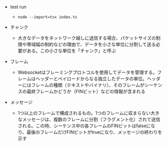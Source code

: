 - test run
  - `node --import=tsx index.ts`

- チャンク
  - 大きなデータをネットワーク越しに送信する場合、パケットサイズの制限や帯域幅の制約などの理由で、データを小さな単位に分割して送る必要がある。この小さな単位を「チャンク」と呼ぶ
- フレーム
  - Websocketはフレーミングプロトコルを使用してデータを管理する。フレームはヘッダーとペイロードからなる独立したデータの単位。ヘッダーにはフレームの種類（テキストやバイナリ）、そのフレームがシーケンスの最終フレームかどうか（FINビット）などの情報が含まれる
- メッセージ
  - 1つ以上のフレームで構成されるもの。1つのフレームに収まらない大きなメッセージは、複数のフレームに分割（フラグメント化）されて送信される。この時、シーケンス中の各フレームのFINビットはfalseになり、最後のフレームだけFINビットがtrueになり、メッセージの終わりを示す